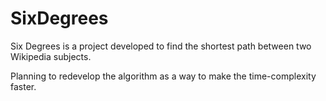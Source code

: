 # SixDegrees
Six Degrees is a project developed to find the shortest path between two Wikipedia subjects.

Planning to redevelop the algorithm as a way to make the time-complexity faster.
